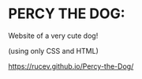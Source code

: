 # PERCY THE DOG:

Website of a very cute dog!

(using only CSS and HTML)

https://rucev.github.io/Percy-the-Dog/
